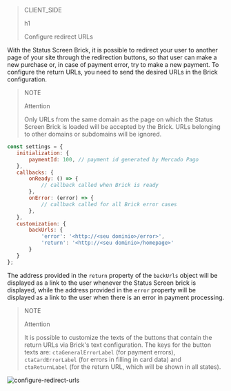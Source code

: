 > CLIENT_SIDE
>
> h1
>
> Configure redirect URLs

With the Status Screen Brick, it is possible to redirect your user to another page of your site through the redirection buttons, so that user can make a new purchase or, in case of payment error, try to make a new payment. To configure the return URLs, you need to send the desired URLs in the Brick configuration.

> NOTE
>
> Attention
>
> Only URLs from the same domain as the page on which the Status Screen Brick is loaded will be accepted by the Brick. URLs belonging to other domains or subdomains will be ignored.

```javascript
const settings = {
   initialization: {
       paymentId: 100, // payment id generated by Mercado Pago
   },
   callbacks: {
       onReady: () => {
           // callback called when Brick is ready
       },
       onError: (error) => {
           // callback called for all Brick error cases
       },
   },
   customization: {
       backUrls: {
           'error': '<http://<seu dominio>/error>',
           'return': '<http://<seu dominio>/homepage>'
       }
   }
};
```

The address provided in the `return` property of the `backUrls` object will be displayed as a link to the user whenever the Status Screen brick is displayed, while the address provided in the `error` property will be displayed as a link to the user when there is an error in payment processing.

> NOTE
>
> Attention
>
> It is possible to customize the texts of the buttons that contain the return URLs via Brick's text configuration. The keys for the button texts are: `ctaGeneralErrorLabel` (for payment errors), `ctaCardErrorLabel` (for errors in filling in card data) and `ctaReturnLabel` (for the return URL, which will be shown in all states).

![configure-redirect-urls](checkout-bricks/configure-redirect-urls-en.jpg)